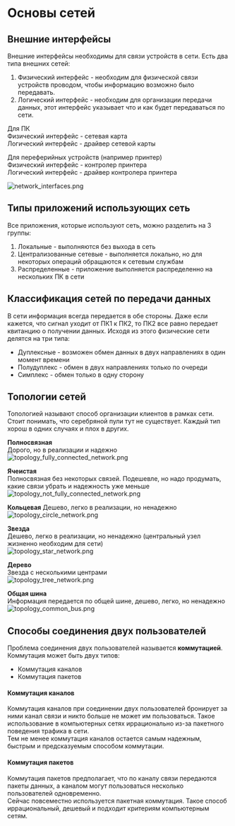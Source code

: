 # Основы сетей

## Внешние интерфейсы
Внешние интерфейсы необходимы для связи устройств в сети. Есть два типа внешних сетей:  
1) Физический интерфейс - необходим для физической связи устройств проводом, чтобы информацию возможно было передавать.
2) Логический интерфейс - необходим для организации передачи данных, этот интерфейс указывает что и как будет передаваться по сети.

Для ПК  
Физический интерфейс - сетевая карта  
Логический интерфейс - драйвер сетевой карты

Для переферийных устройств (например принтер)  
Физический интерфейс - контролер принтера  
Логический интерфейс - драйвер контролера принтера

![network_interfaces.png](../../img/computer_network/network_interfaces.png)

## Типы приложений использующих сеть
Все приложения, которые используют сеть, можно разделить на 3 группы:
1) Локальные - выполняются без выхода в сеть
2) Централизованные сетевые - выполняется локально, но для некоторых операций обращаются к сетевым службам
3) Распределенные - приложение выполняется распределенно на нескольких ПК в сети

## Классификация сетей по передачи данных
В сети информация всегда передается в обе стороны. Даже если кажется, что сигнал уходит от ПК1 к ПК2, то ПК2 все
равно передает квитанцию о получении данных. Исходя из этого физические сети делятся на три типа:
- Дуплексные - возможен обмен данных в двух направлениях в один момент времени
- Полудуплекс - обмен в двух направлениях только по очереди
- Симплекс - обмен только в одну сторону

## Топологии сетей
Топологией называют способ организации клиентов в рамках сети. Стоит понимать, что серебряной пули тут не существует. 
Каждый тип хорош в одних случаях и плох в других.

**Полносвязная**  
Дорого, но в реализации и надежно  
![topology_fully_connected_network.png](../../img/computer_network/topology_fully_connected_network.png)

**Ячеистая**  
Полносвязная без некоторых связей. 
Подешевле, но надо продумать, какие связи убрать и надежность уже меньше  
![topology_not_fully_connected_network.png](../../img/computer_network/topology_not_fully_connected_network.png)

**Кольцевая**
Дешево, легко в реализации, но ненадежно  
![topology_circle_network.png](../../img/computer_network/topology_circle_network.png)

**Звезда**  
Дешево, легко в реализации, но ненадежно (центральный узел жизненно необходим для сети)  
![topology_star_network.png](../../img/computer_network/topology_star_network.png)

**Дерево**  
Звезда с несколькими центрами  
![topology_tree_network.png](../../img/computer_network/topology_tree_network.png)

**Общая шина**  
Информация передается по общей шине, дешево, легко, но ненадежно  
![topology_common_bus.png](../../img/computer_network/topology_common_bus.png)

## Способы соединения двух пользователей
Проблема соединения двух пользователей называется **коммутацией**.  
Коммутация может быть двух типов:
- Коммутация каналов
- Коммутация пакетов

#### Коммутация каналов
Коммутация каналов при соединении двух пользователей бронирует за ними канал связи и никто
больше не может им пользоваться. Такое использование в компьютерных сетях иррационально из-за
пакетного поведения трафика в сети.  
Тем не менее коммутация каналов остается самым надежным, быстрым и предсказуемым способом коммутации.

#### Коммутация пакетов
Коммутация пакетов предполагает, что по каналу связи передаются пакеты данных, а каналом могут пользоваться несколько
пользователей одновременно.  
Сейчас повсеместно используется пакетная коммутация. Такое способ иррациональный, дешевый и подходит
критериям компьютерным сетям.